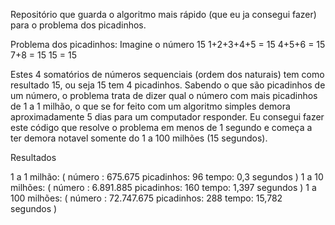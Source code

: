Repositório que guarda o algoritmo mais rápido (que eu ja consegui fazer) para o problema dos picadinhos.

Problema dos picadinhos:
Imagine o número 15
1+2+3+4+5 = 15
4+5+6 = 15
7+8 = 15
15 = 15

Estes 4 somatórios de números sequenciais (ordem dos naturais) tem como resultado 15, ou seja 15 tem 4 picadinhos.
Sabendo o que são picadinhos de um número, o problema trata de dizer qual o número com mais picadinhos de 1 a 1 milhão, o que
se for feito com um algoritmo simples demora aproximadamente 5 dias para um computador responder. Eu consegui fazer este código
que resolve o problema em menos de 1 segundo e começa a ter demora notavel somente do 1 a 100 milhões (15 segundos).

Resultados

1 a 1 milhão: ( número : 675.675  picadinhos: 96   tempo: 0,3 segundos )
1 a 10 milhões: ( número : 6.891.885  picadinhos: 160   tempo: 1,397 segundos )
1 a 100 milhões: ( número : 72.747.675  picadinhos: 288    tempo: 15,782 segundos )

